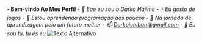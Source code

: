 **- Bem-vindo Ao Meu Perfil**
*- 👋 Eae eu sou o Darko Hajime*
*- 🀄 Eu gosto de jogos*
*- 🍃 Estou aprendendo programação aos poucos*
*- 🌻 Na jornada de aprendizagem pelo um futuro melhor*
*- 📫 Darkoichiban@gmail.com*
*- 🍁 Eu sou tu, tu és eu*
<img src="https://64.media.tumblr.com/18d126d1b4f958766ee3600c35aa3eba/aa1ee081255d168d-c7/s540x810/a44cdb3a59dca0b4fd3652ce6ae355255455b9c0.gif" alt="Texto Alternativo">
